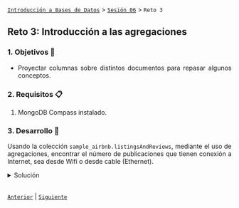 [`Introducción a Bases de Datos`](../../README.md) > [`Sesión 06`](../Readme.md) > `Reto 3`
	
## Reto 3: Introducción a las agregaciones

<div style="text-align: justify;">

### 1. Objetivos :dart: 

- Proyectar columnas sobre distintos documentos para repasar algunos conceptos.

### 2. Requisitos :clipboard:

1. MongoDB Compass instalado.

### 3. Desarrollo :rocket:

Usando la colección `sample_airbnb.listingsAndReviews`, mediante el uso de agregaciones, encontrar el número de publicaciones que tienen conexión a Internet, sea desde Wifi o desde cable (Ethernet).

<details><summary>Solución</summary>
<p>
	
1. Primero filtramos los documentos con Internet desde Wifi o desde cable. Para ello usamos `$match` que permite realizar filtros dentro de agregaciones.

   ```json
   {
      amenities: {$in: ["Wifi", "Ethernet"]}
   }
   ```

   ![imagen](imagenes/s5r31.png)
   
2. Ahora contamos el número de registros resultantes con `$group`. Los agrupamientos al igual que en __SQL__ necesitan un campo por el cual agrupar y una función de agrupamiento.

   - Dado que contaremos los registros no necesitamos campo, así que ponemos `_id: null`.
   
   - Para agrupar usaremos la función `$sum` con el parámetro `1`. Es decir, por cada documento sumará un 1, trayendo al final el total de documentos.
   
   ```json
   {
      _id: null,
      total: {
         $sum: 1
      }
   }
   ```
   
   ![imagen](imagenes/s5r32.png)

</p>
</details>

<br/>

[`Anterior`](../Ejemplo-03/Readme.md) | [`Siguiente`](../Readme.md)

</div>
